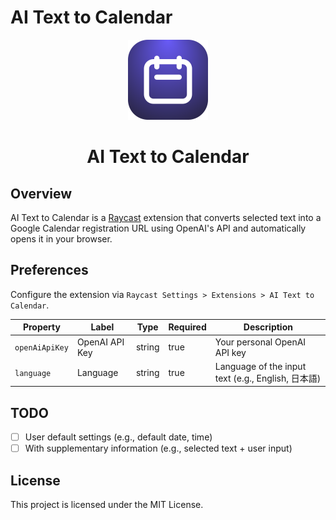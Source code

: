 # AI Text to Calendar

<p align="center">
  <img src="assets/extension-icon.png" height="128">
  <h1 align="center">AI Text to Calendar</h1>
</p>

## Overview

AI Text to Calendar is a [Raycast](https://raycast.com/) extension that converts selected text into a Google Calendar registration URL using OpenAI's API and automatically opens it in your browser.

## Preferences

Configure the extension via `Raycast Settings > Extensions > AI Text to Calendar`.

| Property       | Label          | Type   | Required | Description                                      |
| -------------- | -------------- | ------ | -------- | ------------------------------------------------ |
| `openAiApiKey` | OpenAI API Key | string | true     | Your personal OpenAI API key                     |
| `language`     | Language       | string | true     | Language of the input text (e.g., English, 日本語) |

## TODO
- [ ] User default settings (e.g., default date, time)
- [ ] With supplementary information (e.g., selected text + user input)

## License

This project is licensed under the MIT License.

